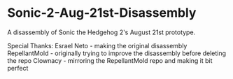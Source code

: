# Sonic-2-Aug-21st-Disassembly
A disassembly of Sonic the Hedgehog 2's August 21st prototype.

Special Thanks:
Esrael Neto - making the original disassembly
RepellantMold - originally trying to improve the disassembly before deleting the repo
Clownacy - mirroring the RepellantMold repo and making it bit perfect

